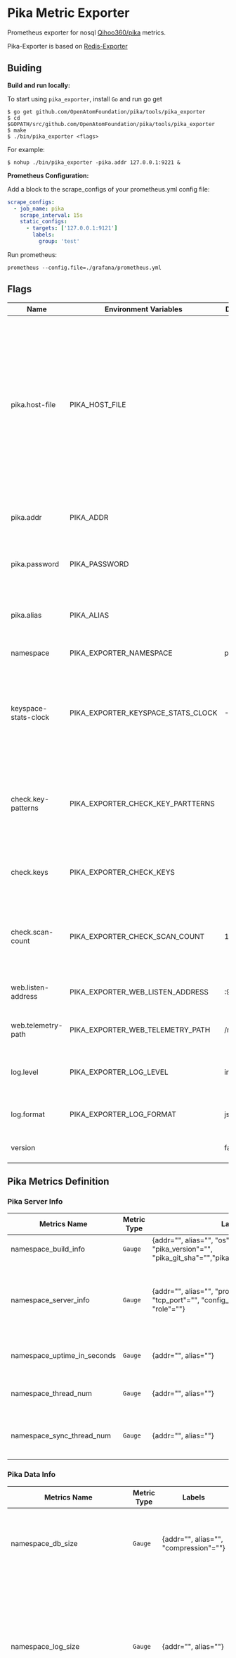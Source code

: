 # Pika Metric Exporter

Prometheus exporter for nosql [Qihoo360/pika](https://github.com/Qihoo360/pika) metrics.

Pika-Exporter is based on [Redis-Exporter](https://github.com/oliver006/redis_exporter)

## Buiding

**Build and run locally:**

To start using `pika_exporter`, install `Go` and run go get

```shell
$ go get github.com/OpenAtomFoundation/pika/tools/pika_exporter
$ cd $GOPATH/src/github.com/OpenAtomFoundation/pika/tools/pika_exporter
$ make
$ ./bin/pika_exporter <flags>
```

For example:

```shell
$ nohup ./bin/pika_exporter -pika.addr 127.0.0.1:9221 &
```

**Prometheus Configuration:**

Add a block to the scrape_configs of your prometheus.yml config file:

```yml
scrape_configs:
  - job_name: pika
    scrape_interval: 15s
    static_configs:
      - targets: ['127.0.0.1:9121']
        labels:
          group: 'test'
```

Run prometheus:

```shell
prometheus --config.file=./grafana/prometheus.yml
```

## Flags

| Name                 | Environment Variables              | Default  | Description                                                                                                                                                                                                                                                                                                                                                 | Example                                       |
| -------------------- | ---------------------------------- | -------- | ----------------------------------------------------------------------------------------------------------------------------------------------------------------------------------------------------------------------------------------------------------------------------------------------------------------------------------------------------------- | --------------------------------------------- |
| pika.host-file       | PIKA_HOST_FILE                     |          | Path to file containing one or more pika nodes, separated by newline. NOTE: mutually exclusive with pika.addr.Each line can optionally be comma-separated with the fields `<addr>`,`<password>`,`<alias>`. See [here](https://github.com/OpenAtomFoundation/pika/tools/pika_exporter/raw/master/contrib/sample_pika_hosts_file.txt) for an example file. | --pika.host-file ./pika_hosts_file.txt        |
| pika.addr            | PIKA_ADDR                          |          | Address of one or more pika nodes, separated by comma.                                                                                                                                                                                                                                                                                                      | --pika.addr 192.168.1.2:9221,192.168.1.3:9221 |
| pika.password        | PIKA_PASSWORD                      |          | Password for one or more pika nodes, separated by comma.                                                                                                                                                                                                                                                                                                    | --pika.password 123.com,123.com               |
| pika.alias           | PIKA_ALIAS                         |          | Pika instance alias for one or more pika nodes, separated by comma.                                                                                                                                                                                                                                                                                         | --pika.alias a,b                              |
| namespace            | PIKA_EXPORTER_NAMESPACE            | pika     | Namespace for metrics                                                                                                                                                                                                                                                                                                                                       | --namespace pika                              |
| keyspace-stats-clock | PIKA_EXPORTER_KEYSPACE_STATS_CLOCK | -1       | Stats the number of keys at keyspace-stats-clock o'clock every day, in the range [0, 23]. If < 0, not open this feature.                                                                                                                                                                                                                                    | --keyspace-stats-clock 0                      |
| check.key-patterns   | PIKA_EXPORTER_CHECK_KEY_PARTTERNS  |          | Comma separated list of key-patterns to export value and length/size, searched for with SCAN.                                                                                                                                                                                                                                                               | --check.key-patterns db0=test*,db0=*abc*      |
| check.keys           | PIKA_EXPORTER_CHECK_KEYS           |          | Comma separated list of keys to export value and length/size.                                                                                                                                                                                                                                                                                               | --check.keys abc,test,wasd                    |
| check.scan-count     | PIKA_EXPORTER_CHECK_SCAN_COUNT     | 100      | When check keys and executing SCAN command, scan-count assigned to COUNT.                                                                                                                                                                                                                                                                                   | --check.scan-count 200                        |
| web.listen-address   | PIKA_EXPORTER_WEB_LISTEN_ADDRESS   | :9121    | Address to listen on for web interface and telemetry.                                                                                                                                                                                                                                                                                                       | --web.listen-address ":9121"                  |
| web.telemetry-path   | PIKA_EXPORTER_WEB_TELEMETRY_PATH   | /metrics | Path under which to expose metrics.                                                                                                                                                                                                                                                                                                                         | --web.telemetry-path "/metrics"               |
| log.level            | PIKA_EXPORTER_LOG_LEVEL            | info     | Log level, valid options:`panic` `fatal` `error` `warn` `warning` `info` `debug`.                                                                                                                                                                                                                                                             | --log.level "debug"                           |
| log.format           | PIKA_EXPORTER_LOG_FORMAT           | json     | Log format, valid options:`txt` `json`.                                                                                                                                                                                                                                                                                                                 | --log.format "json"                           |
| version              |                                    | false    | Show version information and exit.                                                                                                                                                                                                                                                                                                                          | --version                                     |

## Pika Metrics Definition

### Pika Server Info

| Metrics Name                | Metric Type | Labels                                                                                                          | Metrics Value                      | Metric Desc                                                              |
| --------------------------- | ----------- | --------------------------------------------------------------------------------------------------------------- | ---------------------------------- | ------------------------------------------------------------------------ |
| namespace_build_info        | `Gauge`   | {addr="", alias="", "os"="", "arch_bits"="", "pika_version"="", "pika_git_sha"="","pika_build_compile_date"=""} | 1                                  | pika binary file build info                                              |
| namespace_server_info       | `Gauge`   | {addr="", alias="", "process_id"="", "tcp_port"="", "config_file"="", "server_id"="", "role"=""}                | 1                                  | pika instance's info, the label `role` is the role in replication info |
| namespace_uptime_in_seconds | `Gauge`   | {addr="", alias=""}                                                                                             | the value of `uptime_in_seconds` | pika instance's uptime in seconds                                        |
| namespace_thread_num        | `Gauge`   | {addr="", alias=""}                                                                                             | the value of `thread_num`        | pika instance's thread num                                               |
| namespace_sync_thread_num   | `Gauge`   | {addr="", alias=""}                                                                                             | the value of `sync_thread_num`   | pika instance's thread num for syncing                                   |

### Pika Data Info

| Metrics Name                   | Metric Type | Labels                                | Metrics Value                         | Metric Desc                                                                                                                                                                                               |
| ------------------------------ | ----------- | ------------------------------------- | ------------------------------------- | --------------------------------------------------------------------------------------------------------------------------------------------------------------------------------------------------------- |
| namespace_db_size              | `Gauge`   | {addr="", alias="", "compression"=""} | the value of `db_size`              | total db data size (in bytes) of the pika instance, statistics of all files under the configured `db-path`                                                                                              |
| namespace_log_size             | `Gauge`   | {addr="", alias=""}                   | the value of `log_size`             | total log data size (in bytes) of the pika instance, statistics of all files under the configured `log-path` witch contains INFO, WARNING, ERROR logs and binlog (write2fine) files for synchronization |
| namespace_used_memory          | `Gauge`   | {addr="", alias=""}                   | the value of `used_memory`          | total used memory size (in bytes) of the pika instance                                                                                                                                                    |
| namespace_db_memtable_usage    | `Gauge`   | {addr="", alias=""}                   | the value of `db_memtable_usage`    | total memtable used memory size (in bytes) of the pika instance                                                                                                                                           |
| namespace_db_tablereader_usage | `Gauge`   | {addr="", alias=""}                   | the value of `db_tablereader_usage` | total tablereader used memory size (in bytes) of the pika instance                                                                                                                                        |
| (*new*)namespace_db_fatal    | `Gauge`   | {addr="", alias=""}                   | the value of `db_fatal`             | the metrics value: 1 means errors occurred, 0 means no error                                                                                                                                              |

### Pika Clients Info

| Metrics Name                | Metric Type | Labels              | Metrics Value                      | Metric Desc                                       |
| --------------------------- | ----------- | ------------------- | ---------------------------------- | ------------------------------------------------- |
| namespace_connected_clients | `Gauge`   | {addr="", alias=""} | the value of `connected_clients` | total count of connected clients in pika instance |

### Pika Stats Info

| Metrics Name                         | Metric Type | Labels                                                       | Metrics Value                               | Metric Desc                                                                           |
| ------------------------------------ | ----------- | ------------------------------------------------------------ | ------------------------------------------- | ------------------------------------------------------------------------------------- |
| namespace_total_connections_received | `Counter` | {addr="", alias=""}                                          | the value of `total_connections_received` | total count of received connections from clients in pika instance                     |
| namespace_instantaneous_ops_per_sec  | `Gauge      | {addr="", alias=""}                                          | the value of `instantaneous_ops_per_sec`  | the count of prcessed operations in per seconds by pika instance                      |
| namespace_total_commands_processed   | `Counter` | {addr="", alias=""}                                          | the value of `total_commands_processed`   | total count of processed commands in pika instance                                    |
| namespace_is_bgsaving                | `Gauge`   | {addr="", alias=""}                                          | 0 or 1                                      | the metrics value: 1 means bgsave is in progress, 0 means bgsave is not in progress   |
| namespace_is_scaning_keyspace        | `Gauge`   | {addr="", alias=""}                                          | 0 or 1                                      | the metrics value: 1 means the keyspace is scanning, 0 means not scanning             |
| namespace_compact                    | `Gauge`   | {addr="", alias="", compact_cron"="", "compact_interval":""} | 0 or 1                                      | the metrics value: 1 means compact is in progress, 0 means compact is not in progress |

### Pika Command Exec Count Info

| Metrics Name                 | Metric Type | Labels                            | Metrics Value                           | Metric Desc                                         |
| ---------------------------- | ----------- | --------------------------------- | --------------------------------------- | --------------------------------------------------- |
| namespace_command_exec_count | `Counter` | {addr="", alias="", "command"=""} | the value of the command executed count | the count of each command executed in pika instance |

### Pika CPU Info

| Metrics Name                     | Metric Type | Labels              | Metrics Value                           | Metric Desc                                                        |
| -------------------------------- | ----------- | ------------------- | --------------------------------------- | ------------------------------------------------------------------ |
| namespace_used_cpu_user_children | `Counter` | {addr="", alias=""} | the value of `used_cpu_user_children` | total user CPU usage time (in seconds) of pika children instance   |
| namespace_used_cpu_user          | `Counter` | {addr="", alias=""} | the value of `used_cpu_user`          | total user CPU usage time (in seconds) of pika instance            |
| namespace_used_cpu_sys_children  | `Counter` | {addr="", alias=""} | the value of `used_cpu_sys_children`  | total system CPU usage time (in seconds) of pika children instance |
| namespace_used_cpu_sys           | `Counter` | {addr="", alias=""} | the value of `used_cpu_sys`           | total system CPU usage time (in seconds) of pika instance          |

### Pika Replication Info

| Metrics Name                                      | Metric Type | Labels                                                                                   | Metrics Value                                  | Metric Desc                                                                                                   |
| ------------------------------------------------- | ----------- | ---------------------------------------------------------------------------------------- | ---------------------------------------------- | ------------------------------------------------------------------------------------------------------------- |
| namespace_connected_slaves                        | `Gauge`   | {addr="", alias=""}                                                                      | the value of `connected_slaves`              | the count of connected slaves, when pika instance's role is master                                            |
| (*no exists*)namespace_partition_slave_lag      | `Gauge`   | {addr="", alias="", "slave_conn_fd"="", slave_ip"="", "slave_port"="", "partition"=""}   | parse master `slave info's lag`              | the binlog lag of all slaves of the pika instance                                                             |
| namespace_master_link_status                      | `Gauge`   | {addr="", alias="", "master_host"="", "master_port"=""}                                  | 0 or 1                                         | connection state between slave and master(1 means all partitions sync ok), when pika instance's role is slave |
| namespace_slave_read_only                         | `Gauge`   | {addr="", alias="", "master_host"="", "master_port"=""}                                  | 0 or 1                                         | is slave read only, when pika instance's role is slave                                                        |
| namespace_slave_priority                          | `Gauge`   | {addr="", alias="", "master_host"="", "master_port"=""}                                  | the value of `slave_priority`                | slave priority, when pika instance's role is slave                                                            |
| (*no exists*)namespace_partition_repl_state     | `Gauge`   | {addr="", alias="", "master_host"="", "master_port"="", "partition"="", "repl_state"=""} | 0                                              | sync connection state between slave and master for each partition, when pika instance's role is slave         |
| (*no exists*)namespace_db_binlog_offset_filenum | `Gauge`   | {addr="", alias="", "db"=""}                                                             | the value of `binlog_offset filenum` each db | binlog file num for each db                                                                                   |
| (*no exists*)namespace_db_binlog_offset         | `Gauge`   | {addr="", alias="", "db"="", "safety_purge"=""}                                          | the value of `binlog_offset offset` each db  | binlog offset for each db                                                                                     |
| (*new*)namespace_db_consensus_last_log          | `Gauge`   | {addr="", alias="", "db"="", "last_log"=""}                                              | the value of `consensus last_log` each db    | consensus last_log for each db when consensus-level is enabled                                                |

### Pika Keyspace Info

| Metrics Name                                | Metric Type | Labels                                  | Metrics Value                                          | Metric Desc                                                   |
| ------------------------------------------- | ----------- | --------------------------------------- | ------------------------------------------------------ | ------------------------------------------------------------- |
| (*new*)namespace_keyspace_last_start_time | `Gauge`   | {addr="", alias=""}                     | the value of `Keyspace Time` convert to unix seconds | the start time(unix seconds) of the last statistical keyspace |
| namespace_keys                              | `Gauge`   | {addr="", alias="", "db"="", "type"=""} | the value of `keys`                                  | total count of the key-type keys for each db                  |
| namespace_expire_keys                       | `Gauge`   | {addr="", alias="", "db"="", "type"=""} | the value of `expire_keys`                           | total count of the key-type expire keys for each db           |
| namespace_invalid_keys                      | `Gauge`   | {addr="", alias="", "db"="", "type"=""} | the value of `invalid_keys`                          | total count of the key-type invalid keys for each db          |

### Pika Command Execution Time

### Rocksdb Metrics

| Serial Number | Metric                                  | Meaning                                                                                                                                                                                                               |
| ------------- | --------------------------------------- | --------------------------------------------------------------------------------------------------------------------------------------------------------------------------------------------------------------------- |
| 11            | rocksdb.num-immutable-mem-table         | Number of immutable memtables not yet flushed.                                                                                                                                                                        |
| 12            | rocksdb.num-immutable-mem-table-flushed | Number of immutable memtables that have been flushed.                                                                                                                                                                 |
| 13            | rocksdb.mem-table-flush-pending         | Returns 1 if there is a pending memtable flush; otherwise returns 0.                                                                                                                                                  |
| 14            | rocksdb.num-running-flushes             | Number of currently running flush operations.                                                                                                                                                                         |
| 15            | rocksdb.compaction-pending              | Returns 1 if at least one compaction operation is pending; otherwise returns 0.                                                                                                                                       |
| 16            | rocksdb.num-running-compactions         | Number of running compactions.                                                                                                                                                                                        |
| 17            | rocksdb.background-errors               | Total number of background errors.                                                                                                                                                                                    |
| 18            | rocksdb.cur-size-active-mem-table       | Approximate size, in bytes, of the active memtable.                                                                                                                                                                   |
| 19            | rocksdb.cur-size-all-mem-tables         | Total size in bytes of memtables not yet flushed, including the current active memtable and the unflushed immutable memtables.                                                                                        |
| 20            | rocksdb.size-all-mem-tables             | Total size in bytes of all memtables, including the active memtable, unflushed immutable memtables, and pinned immutable memtables.                                                                                   |
| 25            | rocksdb.estimate-num-keys               | Estimated number of keys in active memtable, unflushed immutable memtables, and flushed SST files.                                                                                                                    |
| 26            | rocksdb.estimate-table-readers-mem      | Estimated memory size used for reading SST files, excluding block cache (such as filter and index blocks).                                                                                                            |
| 28            | rocksdb.num-snapshots                   | Number of unreleased snapshots in the database.                                                                                                                                                                       |
| 31            | rocksdb.num-live-versions               | Number of current versions. More current versions usually indicate more SST files being used by iterators or incomplete compactions.                                                                                  |
| 32            | rocksdb.current-super-version-number    | Current number of the LSM version. It is a uint64_t integer that increments after any changes in the LSM tree. This number is not preserved after restarting the database and starts from 0 after a database restart. |
| 33            | rocksdb.estimate-live-data-size         | Estimated size of the activity data in bytes.For BlobDB, it also includes the actual live bytes in the version's blob file.                                                                                           |
| 36            | rocksdb.total-sst-files-size            | Total size (in bytes) of all SST files.Note: If there are too many files, it may slow down the online query.                                                                                                          |
| 37            | rocksdb.live-sst-files-size             | Total size in bytes of all SST files belonging to the latest LSM tree.                                                                                                                                                |
| 47            | rocksdb.block-cache-capacity            | The capacity of the block cache.                                                                                                                                                                                      |
| 48            | rocksdb.block-cache-usage               | Memory size occupied by entries in the block cache.                                                                                                                                                                   |
| 49            | rocksdb.block-cache-pinned-usage        | Memory size occupied by pinned entries in the block cache.                                                                                                                                                            |
| 51            | rocksdb.num-blob-files                  | The number of blob files in the current version.                                                                                                                                                                      |
| 52            | rocksdb.blob-stats                      | The total and size of all blob files, and the total amount of garbage (in bytes) in blob files in the current version.                                                                                                |
| 53            | rocksdb.total-blob-file-size            | The total size of all blob files across all versions.                                                                                                                                                                 |
| 54            | rocksdb.live-blob-file-size             | The total size of all blob files in the current version.                                                                                                                                                              |
| 55            | rocksdb.cfstats                         | This includes some statistical information about the column family in the database.                                                                                                                                   |

## Grafana Dashboard

See [here](./grafana/grafana_prometheus_pika_dashboard.json)

Screenshots:
![Overview](./contrib/overview.png)
![Overview](./contrib/base_info.png)

![BaseInfo](./contrib/base_info.png)

![Replication](./contrib/replication.png)

![TimeConsumingOperation](./contrib/time_consuming_operation.png)

![KeysMetrics](./contrib/keys_metrics.png)

![RocksDB](./contrib/rocksdb.png)
